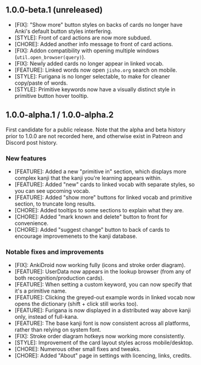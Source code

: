 ## 1.0.0-beta.1 (unreleased)

- [FIX]: "Show more" button styles on backs of cards no longer have Anki's default button styles interfering.
- [STYLE]: Front of card actions are now more subdued.
- [CHORE]: Added another info message to front of card actions.
- [FIX]: Addon compatibility with opening multiple windows (`util.open_browser(query)`).
- [FIX]: Newly added cards no longer appear in linked vocab.
- [FEATURE]: Linked words now open `jisho.org` search on mobile.
- [STYLE]: Furigana is no longer selectable, to make for cleaner copy/paste of words.
- [STYLE]: Primitive keywords now have a visually distinct style in primitive button hover tooltip.

## 1.0.0-alpha.1 / 1.0.0-alpha.2

First candidate for a public release. Note that the alpha and beta history prior to 1.0.0 are not recorded here, and otherwise exist in Patreon and Discord post history.

### New features

- [FEATURE]: Added a new "primitive in" section, which displays more complex kanji that the kanji you're learning appears within.
- [FEATURE]: Added "new" cards to linked vocab with separate styles, so you can see upcoming vocab.
- [FEATURE]: Added "show more" buttons for linked vocab and primitive section, to truncate long results.
- [CHORE]: Added tooltips to some sections to explain what they are.
- [CHORE]: Added "mark known and delete" button to front for convenience.
- [CHORE]: Added "suggest change" button to back of cards to encourage improvemenets to the kanji database.

### Notable fixes and improvements

- [FIX]: AnkiDroid now working fully (icons and stroke order diagram).
- [FEATURE]: UserData now appears in the lookup browser (from any of both recognition/production cards).
- [FEATURE]: When setting a custom keyword, you can now specify that it's a primitive name.
- [FEATURE]: Clicking the greyed-out example words in linked vocab now opens the dictionary (shift + click still works too).
- [FEATURE]: Furigana is now displayed in a distributed way above kanji only, instead of full-kana.
- [FEATURE]: The base kanji font is now consistent across all platforms, rather than relying on system font.
- [FIX]: Stroke order diagram hotkeys now working more consistently.
- [STYLE]: Improvement of the card layout styles across mobile/desktop.
- [CHORE]: Numerous other small fixes and tweaks.
- [CHORE]: Added "About" page in settings with licencing, links, credits.